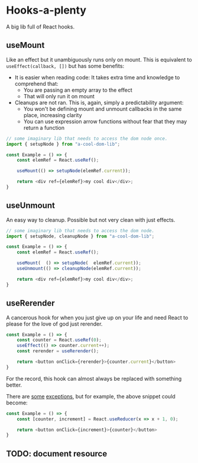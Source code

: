 # Hooks-a-plenty

A big lib full of React hooks.

## useMount
Like an effect but it unambiguously runs only on mount. This is equivalent to `useEffect(callback, [])` but has some benefits:
 - It is easier when reading code: It takes extra time and knowledge to comprehend that:
   * You are passing an empty array to the effect
   * That will only run it on mount
 - Cleanups are not ran. This is, again, simply a predictability argument:
   * You won't be defining mount and unmount callbacks in the same place, increasing clarity
   * You can use expression arrow functions without fear that they may return a function

```js
// some imaginary lib that needs to access the dom node once.
import { setupNode } from "a-cool-dom-lib";

const Example = () => {
    const elemRef = React.useRef();

    useMount(() => setupNode(elemRef.current));

    return <div ref={elemRef}>my cool div</div>;
}
```

## useUnmount
An easy way to cleanup. Possible but not very clean with just effects.

```js
// some imaginary lib that needs to access the dom node.
import { setupNode, cleanupNode } from "a-cool-dom-lib";

const Example = () => {
    const elemRef = React.useRef();

    useMount(  () => setupNode(  elemRef.current));
    useUnmount(() => cleanupNode(elemRef.current));

    return <div ref={elemRef}>my cool div</div>;
}
```

## useRerender
A cancerous hook for when you just give up on your life and need React to please for the love of god just rerender.

```js
const Example = () => {
    const counter = React.useRef(0);
    useEffect(() => counter.current++);
    const rerender = useRerender();

    return <button onClick={rerender}>{counter.current}</button>
}
```

For the record, this hook can almost always be replaced with something better.

There are
[some](https://github.com/yellowsink/cc-plugins/blob/8180b952d3d6c607e73be686845151f22eb2d26b/cumstain/components/tabs/TabInstalled.jsx#L28)
[exceptions](https://github.com/yellowsink/cc-plugins/blob/8180b952d3d6c607e73be686845151f22eb2d26b/cumstain/components/tabs/TabStore.jsx#L42),
but for example, the above snippet could become:

```js
const Example = () => {
    const [counter, increment] = React.useReducer(x => x + 1, 0);

    return <button onClick={increment}>{counter}</button>
}
```

## TODO: document resource